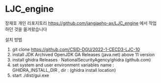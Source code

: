 # LJC_engine

장재호 개인 리포지토리 https://github.com/jangjaeho-ax/LJC_engine 에서 작업하던 것을 옮겨왔습니다

설치 방법

1.	git clone https://github.com/CSID-DGU/2022-1-CECD3-LJC-10
2.	install JDK Archived OpenJDK GA Releases (java.net) above 11 version
3.	install ghidra Releases · NationalSecurityAgency/ghidra (github.com)
4.	set system and user environment variables name : GHIDRA_INSTALL_DIR , dir : (ghidra install location)
5.	start  ./dist/gui.exe

